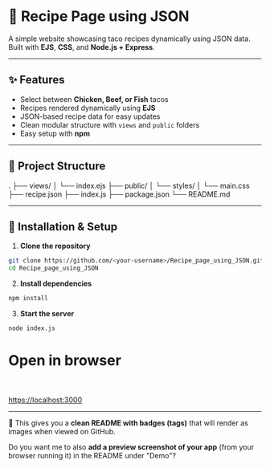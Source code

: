 # 🌮 Recipe Page using JSON  

A simple website showcasing taco recipes dynamically using JSON data.  
Built with **EJS**, **CSS**, and **Node.js + Express**.  

---

## ✨ Features
- Select between **Chicken, Beef, or Fish** tacos  
- Recipes rendered dynamically using **EJS**  
- JSON-based recipe data for easy updates  
- Clean modular structure with `views` and `public` folders  
- Easy setup with **npm**  

---

## 📂 Project Structure
.
├── views/
│ └── index.ejs
├── public/
│ └── styles/
│ └── main.css
├── recipe.json
├── index.js
├── package.json
└── README.md


---

## 🚀 Installation & Setup  

1. **Clone the repository**  
```bash
git clone https://github.com/<your-username>/Recipe_page_using_JSON.git
cd Recipe_page_using_JSON
```

2. **Install dependencies**
```bash
npm install
```

3. **Start the server**
```bash
node index.js
```

# Open in browser<br><br>
[https://localhost:3000](https://localhost:3000)


---

🔹 This gives you a **clean README with badges (tags)** that will render as images when viewed on GitHub.  

Do you want me to also **add a preview screenshot of your app** (from your browser running it) in the README under "Demo"?

